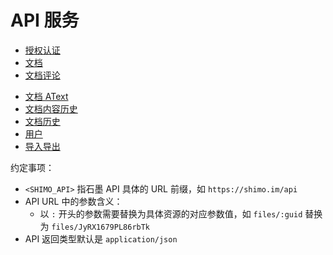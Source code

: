 <!-- ex_nonav -->

# API 服务

* [授权认证](./authentication.md)
* [文档](./file.md)
* [文档评论](./comment.md)
<!-- * [文档讨论](./discussion.md) -->
* [文档 AText](./file_atext.md)
* [文档内容历史](./file_change.md)
* [文档历史](./file_history.md)
* [用户](./user.md)
* [导入导出](./import_export.md)

约定事项：

- `<SHIMO_API>` 指石墨 API 具体的 URL 前缀，如 `https://shimo.im/api`
- API URL 中的参数含义：
  - 以 `:` 开头的参数需要替换为具体资源的对应参数值，如 `files/:guid` 替换为 `files/JyRX1679PL86rbTk`
- API 返回类型默认是 `application/json`
